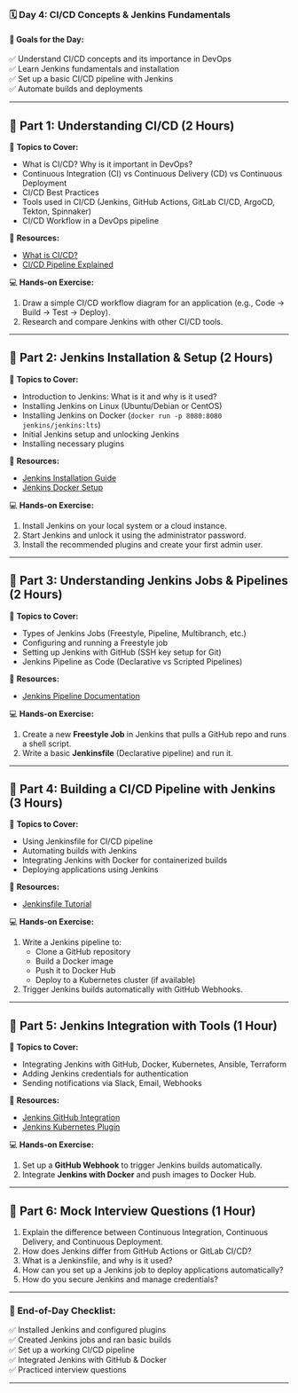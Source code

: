 ### **🗓 Day 4: CI/CD Concepts & Jenkins Fundamentals**  

#### **🔹 Goals for the Day:**  
✅ Understand CI/CD concepts and its importance in DevOps  
✅ Learn Jenkins fundamentals and installation  
✅ Set up a basic CI/CD pipeline with Jenkins  
✅ Automate builds and deployments  

---

## **📌 Part 1: Understanding CI/CD (2 Hours)**  
🔹 **Topics to Cover:**  
- What is CI/CD? Why is it important in DevOps?  
- Continuous Integration (CI) vs Continuous Delivery (CD) vs Continuous Deployment  
- CI/CD Best Practices  
- Tools used in CI/CD (Jenkins, GitHub Actions, GitLab CI/CD, ArgoCD, Tekton, Spinnaker)  
- CI/CD Workflow in a DevOps pipeline  

🔗 **Resources:**  
- [What is CI/CD?](https://www.redhat.com/en/topics/devops/what-is-ci-cd)  
- [CI/CD Pipeline Explained](https://www.atlassian.com/continuous-delivery)  

💻 **Hands-on Exercise:**  
1. Draw a simple CI/CD workflow diagram for an application (e.g., Code -> Build -> Test -> Deploy).  
2. Research and compare Jenkins with other CI/CD tools.  

---

## **📌 Part 2: Jenkins Installation & Setup (2 Hours)**  
🔹 **Topics to Cover:**  
- Introduction to Jenkins: What is it and why is it used?  
- Installing Jenkins on Linux (Ubuntu/Debian or CentOS)  
- Installing Jenkins on Docker (`docker run -p 8080:8080 jenkins/jenkins:lts`)  
- Initial Jenkins setup and unlocking Jenkins  
- Installing necessary plugins  

🔗 **Resources:**  
- [Jenkins Installation Guide](https://www.jenkins.io/doc/book/installing/)  
- [Jenkins Docker Setup](https://hub.docker.com/r/jenkins/jenkins)  

💻 **Hands-on Exercise:**  
1. Install Jenkins on your local system or a cloud instance.  
2. Start Jenkins and unlock it using the administrator password.  
3. Install the recommended plugins and create your first admin user.  

---

## **📌 Part 3: Understanding Jenkins Jobs & Pipelines (2 Hours)**  
🔹 **Topics to Cover:**  
- Types of Jenkins Jobs (Freestyle, Pipeline, Multibranch, etc.)  
- Configuring and running a Freestyle job  
- Setting up Jenkins with GitHub (SSH key setup for Git)  
- Jenkins Pipeline as Code (Declarative vs Scripted Pipelines)  

🔗 **Resources:**  
- [Jenkins Pipeline Documentation](https://www.jenkins.io/doc/book/pipeline/)  

💻 **Hands-on Exercise:**  
1. Create a new **Freestyle Job** in Jenkins that pulls a GitHub repo and runs a shell script.  
2. Write a basic **Jenkinsfile** (Declarative pipeline) and run it.  

---

## **📌 Part 4: Building a CI/CD Pipeline with Jenkins (3 Hours)**  
🔹 **Topics to Cover:**  
- Using Jenkinsfile for CI/CD pipeline  
- Automating builds with Jenkins  
- Integrating Jenkins with Docker for containerized builds  
- Deploying applications using Jenkins  

🔗 **Resources:**  
- [Jenkinsfile Tutorial](https://www.jenkins.io/doc/book/pipeline/syntax/)  

💻 **Hands-on Exercise:**  
1. Write a Jenkins pipeline to:  
   - Clone a GitHub repository  
   - Build a Docker image  
   - Push it to Docker Hub  
   - Deploy to a Kubernetes cluster (if available)  
2. Trigger Jenkins builds automatically with GitHub Webhooks.  

---

## **📌 Part 5: Jenkins Integration with Tools (1 Hour)**  
🔹 **Topics to Cover:**  
- Integrating Jenkins with GitHub, Docker, Kubernetes, Ansible, Terraform  
- Adding Jenkins credentials for authentication  
- Sending notifications via Slack, Email, Webhooks  

🔗 **Resources:**  
- [Jenkins GitHub Integration](https://docs.github.com/en/actions/automating-builds-and-tests/automating-ci-cd-with-github-actions)  
- [Jenkins Kubernetes Plugin](https://plugins.jenkins.io/kubernetes/)  

💻 **Hands-on Exercise:**  
1. Set up a **GitHub Webhook** to trigger Jenkins builds automatically.  
2. Integrate **Jenkins with Docker** and push images to Docker Hub.  

---

## **📌 Part 6: Mock Interview Questions (1 Hour)**  
1. Explain the difference between Continuous Integration, Continuous Delivery, and Continuous Deployment.  
2. How does Jenkins differ from GitHub Actions or GitLab CI/CD?  
3. What is a Jenkinsfile, and why is it used?  
4. How can you set up a Jenkins job to deploy applications automatically?  
5. How do you secure Jenkins and manage credentials?  

---

### **🎯 End-of-Day Checklist:**  
✅ Installed Jenkins and configured plugins  
✅ Created Jenkins jobs and ran basic builds  
✅ Set up a working CI/CD pipeline  
✅ Integrated Jenkins with GitHub & Docker  
✅ Practiced interview questions  

---

